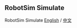 ## RobotSim Simulate

RobotSim Simulate [English](https://yangpeiyuan.github.io/RobotSim_Simulate/en/index) / [中文](https://yangpeiyuan.github.io/RobotSim_Simulate/zh-tw//index)
<!--stackedit_data:
eyJoaXN0b3J5IjpbLTQ1MjUxMDk4MSwtMTM4MjkxNDQzMCwxMz
c4MzMxMDYzXX0=
-->
